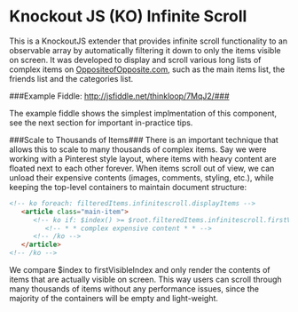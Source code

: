 Knockout JS (KO) Infinite Scroll
===========================

This is a KnockoutJS extender that provides infinite scroll functionality to an observable array by automatically filtering it down to only the items visible on screen. It was developed to display and scroll various long lists of complex items on [OppositeofOpposite.com](http://www.oppositeofopposite.com/), such as the main items list, the friends list and the categories list.

###Example Fiddle: http://jsfiddle.net/thinkloop/7MqJ2/###

The example fiddle shows the simplest implmentation of this component, see the next section for important in-practice tips.

###Scale to Thousands of Items###
There is an important technique that allows this to scale to many thousands of complex items. Say we were working with a Pinterest style layout, where items with heavy content are floated next to each other forever. When items scroll out of view, we can unload their expensive contents (images, comments, styling, etc.), while keeping the top-level containers to maintain document structure:

```html
<!-- ko foreach: filteredItems.infinitescroll.displayItems -->
   <article class="main-item">
      <!-- ko if: $index() >= $root.filteredItems.infinitescroll.firstVisibleIndex() -->
         <!-- * * complex expensive content * * -->
      <!-- /ko -->
   </article>
<!-- /ko -->
````

We compare $index to firstVisibleIndex and only render the contents of items that are actually visible on screen. This way users can scroll through many thousands of items without any performance issues, since the majority of the containers will be empty and light-weight.
